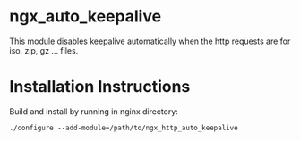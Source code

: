 # ngx_auto_keepalive

This module disables keepalive automatically when the http requests are for iso, zip, gz ... files.

Installation Instructions
=========================

Build and install by running in nginx directory:

```
./configure --add-module=/path/to/ngx_http_auto_keepalive
```

